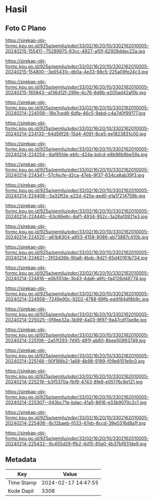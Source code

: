 # Hasil

## Foto C Plano

https://sirekap-obj-formc.kpu.go.id/925a/pemilu/pdpr/33/02/16/20/10/3302162010005-20240215-155411--75289975-63cc-4927-a10f-62928ddec22a.jpg

https://sirekap-obj-formc.kpu.go.id/925a/pemilu/pdpr/33/02/16/20/10/3302162010005-20240215-154800--3e65431c-db0a-4e33-98c5-225a09fe24c3.jpg

https://sirekap-obj-formc.kpu.go.id/925a/pemilu/pdpr/33/02/16/20/10/3302162010005-20240215-165843--a136d12f-299e-4c76-8d9b-e205ad42af0b.jpg

https://sirekap-obj-formc.kpu.go.id/925a/pemilu/pdpr/33/02/16/20/10/3302162010005-20240214-224058--18e7ced8-6dfa-46c5-9abd-c4a7d0f99177.jpg

https://sirekap-obj-formc.kpu.go.id/925a/pemilu/pdpr/33/02/16/20/10/3302162010005-20240214-224133--64d56f26-15d4-4091-8ce5-ee1823831c00.jpg

https://sirekap-obj-formc.kpu.go.id/925a/pemilu/pdpr/33/02/16/20/10/3302162010005-20240214-224254--8af95fde-ebfc-424a-bdcd-e8b96b9be59a.jpg

https://sirekap-obj-formc.kpu.go.id/925a/pemilu/pdpr/33/02/16/20/10/3302162010005-20240214-224341--57cfecfe-d2ca-47eb-9f37-634ca8ab39f3.jpg

https://sirekap-obj-formc.kpu.go.id/925a/pemilu/pdpr/33/02/16/20/10/3302162010005-20240214-224406--3a32ff2e-e22d-425a-aed0-e1a17214759b.jpg

https://sirekap-obj-formc.kpu.go.id/925a/pemilu/pdpr/33/02/16/20/10/3302162010005-20240214-224440--63c88e6c-8af1-4934-952c-3a26a10921e3.jpg

https://sirekap-obj-formc.kpu.go.id/925a/pemilu/pdpr/33/02/16/20/10/3302162010005-20240214-224525--a61b8304-a953-4158-9086-ab73887c410b.jpg

https://sirekap-obj-formc.kpu.go.id/925a/pemilu/pdpr/33/02/16/20/10/3302162010005-20240214-224621--3f02d36b-90a8-4bdc-9d21-65d40161b734.jpg

https://sirekap-obj-formc.kpu.go.id/925a/pemilu/pdpr/33/02/16/20/10/3302162010005-20240214-224816--e0b551de-3b43-4da6-a6fc-fa4126d48774.jpg

https://sirekap-obj-formc.kpu.go.id/925a/pemilu/pdpr/33/02/16/20/10/3302162010005-20240214-224958--7249e90c-9202-4788-89fb-ed4f84df8b9c.jpg

https://sirekap-obj-formc.kpu.go.id/925a/pemilu/pdpr/33/02/16/20/10/3302162010005-20240214-225025--0f8ee32a-3b99-4a03-8f97-9a47cdf7ae8e.jpg

https://sirekap-obj-formc.kpu.go.id/925a/pemilu/pdpr/33/02/16/20/10/3302162010005-20240214-225106--2a51f293-7495-491f-ab60-8bee50993749.jpg

https://sirekap-obj-formc.kpu.go.id/925a/pemilu/pdpr/33/02/16/20/10/3302162010005-20240214-225148--90f188b2-1a68-4b98-9199-f09e8101e9c0.jpg

https://sirekap-obj-formc.kpu.go.id/925a/pemilu/pdpr/33/02/16/20/10/3302162010005-20240214-225219--b3f5370a-fbf9-4743-8fe9-e05176c8e121.jpg

https://sirekap-obj-formc.kpu.go.id/925a/pemilu/pdpr/33/02/16/20/10/3302162010005-20240214-225307--043bc71e-bdac-41a5-8616-e33b9070c2c1.jpg

https://sirekap-obj-formc.kpu.go.id/925a/pemilu/pdpr/33/02/16/20/10/3302162010005-20240214-225408--8c12baeb-f033-47eb-8ccd-39e0316d8a1f.jpg

https://sirekap-obj-formc.kpu.go.id/925a/pemilu/pdpr/33/02/16/20/10/3302162010005-20240214-225432--9c455d29-ffb2-4d15-85a0-4b37bf931de9.jpg


## Metadata

| Key        | Value               |
| ---------- | ------------------- |
| Time Stamp | 2024-02-17 14:47:55 |
| Kode Dapil | 3308                |



